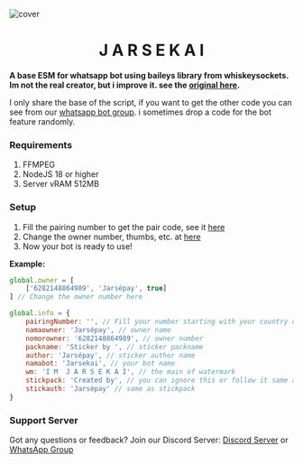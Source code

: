 ![cover](https://telegra.ph/file/7d2231d69683d1bf936e0.jpg)

<h1 align="center">J A R S E K A I</h1>

**A base ESM for whatsapp bot using baileys library from whiskeysockets. Im not the real creator, but i improve it. see the [original here](https://github.com/Tiooxy/Merry-based).** 

I only share the base of the script, if you want to get the other code you can see from our [whatsapp bot group](https://chat.whatsapp.com/I2y6xw47Vg2DuslgQmLjqg). i sometimes drop a code for the bot feature randomly.

### Requirements
1. FFMPEG
3. NodeJS 18 or higher
2. Server vRAM 512MB

### Setup
1. Fill the pairing number to get the pair code, see it [here](https://github.com/jarsepay/Jarsekai/blob/main/system%2Fconfig.js#L19)
2. Change the owner number, thumbs, etc. at [here](https://github.com/jarsepay/Jarsekai/blob/main/system%2Fconfig.js#L14)
3. Now your bot is ready to use!

**Example:**
```js
global.owner = [
    ['6282148864989', 'Jarsépay', true]
] // Change the owner number here

global.info = {
    pairingNumber: '', // Fill your number starting with your country code, example: '6282148864989'
    namaowner: 'Jarsépay', // owner name
    nomorowner: '6282148864989', // owner number
    packname: 'Sticker by ', // sticker packname
    author: 'Jarsépay', // sticker author name
    namabot: 'Jarsekai', // your bot name
    wm: 'I M  J A R S E K A I', // the main of watermark
    stickpack: 'Created by', // you can ignore this or follow it same as the above packname
    stickauth: 'Jarsépay' // same as stickpack
}
```
### Support Server
Got any questions or feedback? Join our Discord Server: [Discord Server](https://discord.com/invite/2t3qJzuUxH) or [WhatsApp Group](https://chat.whatsapp.com/I2y6xw47Vg2DuslgQmLjqg)

